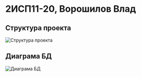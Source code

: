 # 2ИСП11-20, Ворошилов Влад

## Cтруктура проекта
![Структура проекта](https://user-images.githubusercontent.com/126852898/224035862-b755ab33-a0cf-4305-baec-424bdc0ca689.png)
## Диаграма БД
![Диаграма БД](https://user-images.githubusercontent.com/126852898/224545932-0566b6ea-ed3f-4909-bb1c-2277c2999d25.png)
